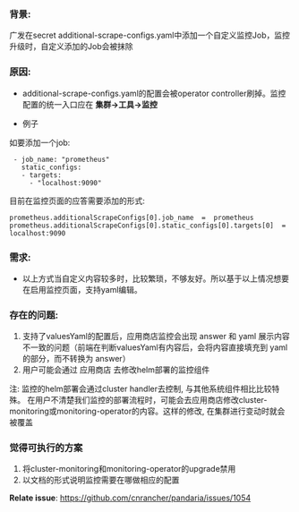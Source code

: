 ### 背景:
广发在secret additional-scrape-configs.yaml中添加一个自定义监控Job，监控升级时，自定义添加的Job会被抹除

### 原因:
* additional-scrape-configs.yaml的配置会被operator controller刷掉。监控配置的统一入口应在 **集群->工具->监控**

* 例子

如要添加一个job:
```
 - job_name: "prometheus"
   static_configs:
   - targets:
     - "localhost:9090"
```

目前在监控页面的应答需要添加的形式:

```
prometheus.additionalScrapeConfigs[0].job_name  =  prometheus
prometheus.additionalScrapeConfigs[0].static_configs[0].targets[0]  = localhost:9090
```

### 需求:

* 以上方式当自定义内容较多时，比较繁琐，不够友好。所以基于以上情况想要在启用监控页面，支持yaml编辑。

### 存在的问题:

1. 支持了valuesYaml的配置后，应用商店监控会出现 answer 和 yaml 展示内容不一致的问题（前端在判断valuesYaml有内容后，会将内容直接填充到 yaml 的部分，而不转换为 answer）
2. 用户可能会通过 应用商店 去修改helm部署的监控组件


注: 监控的helm部署会通过cluster handler去控制, 与其他系统组件相比比较特殊。
在用户不清楚我们监控的部署流程时，可能会去应用商店修改cluster-monitoring或monitoring-operator的内容。这样的修改, 在集群进行变动时就会被覆盖
  

### 觉得可执行的方案
1. 将cluster-monitoring和monitoring-operator的upgrade禁用
2. 以文档的形式说明监控需要在哪做相应的配置

**Relate issue**: https://github.com/cnrancher/pandaria/issues/1054